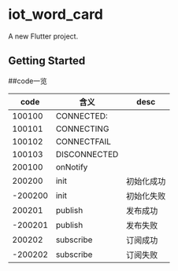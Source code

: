 # iot_word_card

A new Flutter project.

## Getting Started

##code一览

code | 含义 | desc
 --- | --- |--- 
100100   | CONNECTED:     |
100101   | CONNECTING     |
100102   | CONNECTFAIL    |
100103   | DISCONNECTED   |
200100  |  onNotify
200200    |init       | 初始化成功
-200200  | init       | 初始化失败
200201   | publish    | 发布成功
-200201  | publish    | 发布失败
200202   | subscribe   |订阅成功
-200202  | subscribe   |订阅失败

